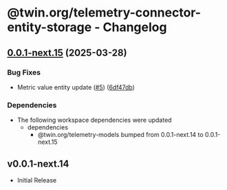 # @twin.org/telemetry-connector-entity-storage - Changelog

## [0.0.1-next.15](https://github.com/twinfoundation/telemetry/compare/telemetry-connector-entity-storage-v0.0.1-next.14...telemetry-connector-entity-storage-v0.0.1-next.15) (2025-03-28)


### Bug Fixes

* Metric value entity update ([#5](https://github.com/twinfoundation/telemetry/issues/5)) ([6df47db](https://github.com/twinfoundation/telemetry/commit/6df47dbbdec4da70e94124463af8cc8debd93837))


### Dependencies

* The following workspace dependencies were updated
  * dependencies
    * @twin.org/telemetry-models bumped from 0.0.1-next.14 to 0.0.1-next.15

## v0.0.1-next.14

- Initial Release
